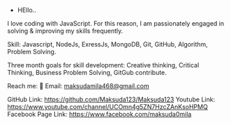 * HEllo..

I love coding with JavaScript.  For this reason, I am passionately engaged in solving & improving my skills frequently.

Skill: Javascript, NodeJs, ExressJs, MongoDB, Git, GitHub, Algorithm, Problem Solving.

Three month goals for skill development: Creative thinking, Critical Thinking, Business Problem Solving, GitGub contribute.

 Reach me:
💬 Email: maksudamila468@gmail.com

GitHub Link: https://github.com/Maksuda123/Maksuda123
Youtube Link: https://www.youtube.com/channel/UCOmn4g5ZN7HzcZAnKsoHPMQ
Facebook Page Link: https://www.facebook.com/maksuda0mila

